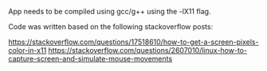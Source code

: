App needs to be compiled using gcc/g++ using the -lX11 flag.


Code was written based on the following stackoverflow posts:

https://stackoverflow.com/questions/17518610/how-to-get-a-screen-pixels-color-in-x11
https://stackoverflow.com/questions/2607010/linux-how-to-capture-screen-and-simulate-mouse-movements

